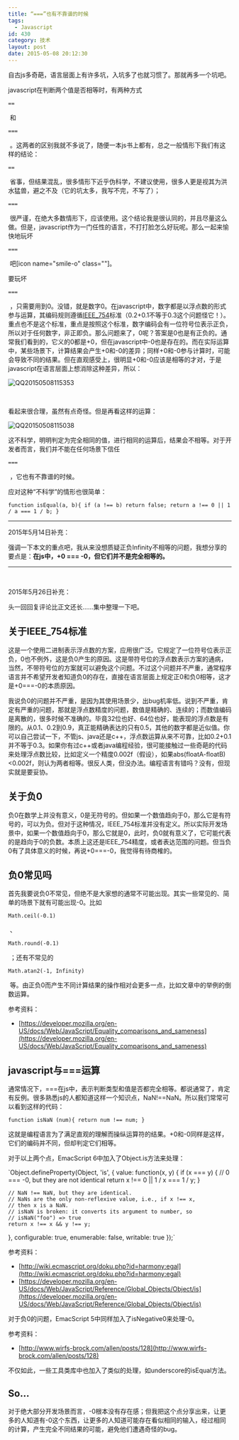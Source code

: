 ```yaml
---
title: “===”也有不靠谱的时候
tags:
  - Javascript
id: 430
category: 技术
layout: post
date: 2015-05-08 20:12:30
---
```


自古js多奇葩，语言层面上有许多坑，入坑多了也就习惯了。那就再多一个坑吧。

javascript在判断两个值是否相等时，有两种方式

`==`

 和

`===`

 。这两者的区别我就不多说了，随便一本js书上都有，总之一般情形下我们有这样的结论：

`==`

 省事，但结果混乱，很多情形下近乎伪科学，不建议使用，很多人更是视其为洪水猛兽，避之不及（它的坑太多，我写不完，不写了）；

`===`

 很严谨，在绝大多数情形下，应该使用。这个结论我是很认同的，并且尽量这么做。但是，javascript作为一门任性的语言，不打打脸怎么好玩呢。那么一起来愉快地玩坏

`===`

 吧[icon name="smile-o" class=""]。

要玩坏

`===`

 ，只需要用到0。没错，就是数字0。在javascript中，数字都是以浮点数的形式参与运算，其编码规则遵循[IEEE_754](http://baike.baidu.com/view/1698149.htm)标准（0.2+0.1不等于0.3这个问题怪它！）。重点也不是这个标准，重点是按照这个标准，数字编码会有一位符号位表示正负，所以对于任何数字，非正即负。那么问题来了，0呢？答案是0也是有正负的。通常我们看到的，它义的0都是+0，但在javascript中-0也是存在的。而在实际运算中，某些场景下，计算结果会产生+0和-0的差异；同样+0和-0参与计算时，可能会导致不同的结果。但在直观感受上，很明显+0和-0应该是相等的才对，于是javascript在语言层面上想消除这种差异，所以：

![QQ20150508115353](http://www.zhouhua.info/wp-content/uploads/2015/05/QQ20150508115353.png)

&nbsp;

看起来很合理，虽然有点奇怪。但是再看这样的运算：

![QQ20150508115038](http://www.zhouhua.info/wp-content/uploads/2015/05/QQ20150508115038.png)

这不科学，明明判定为完全相同的值，进行相同的运算后，结果会不相等。对于开发者而言，我们并不能在任何场景下信任

`===`

 ，它也有不靠谱的时候。

应对这种“不科学”的情形也很简单：</p>

`function isEqual(a, b){
    if (a !== b) return false;
    return a !== 0 || 1 / a === 1 / b;
}`

* * *

2015年5月14日补充：

强调一下本文的重点吧，我从来没想质疑正负Infinity不相等的问题，我想分享的要点是：**在js中，+0 === -0，但它们并不是完全相等的。**

* * *

&nbsp;

2015年5月26日补充：

头一回回复评论比正文还长……集中整理一下吧。

## 关于IEEE_754标准

这是一个使用二进制表示浮点数的方案，应用很广泛。它规定了一位符号位表示正负，0也不例外，这是负0产生的原因。这是带符号位的浮点数表示方案的通病，当然，不带符号位的方案就可以避免这个问题。不过这个问题并不严重，通常程序语言并不希望开发者知道负0的存在，直接在语言层面上规定正0和负0相等，这才是+0===-0的本质原因。

我说负0的问题并不严重，是因为其使用场景少，出bug机率低。说到不严重，肯定有严重的问题，那就是浮点数精度的问题，数值是精确的、连续的；而数值编码是离散的，很多时候不准确的。毕竟32位也好、64位也好，能表现的浮点数是有限的。从0.1、0.2到0.9，真正能精确表达的只有0.5，其他的数字都是近似值。你可以自己尝试一下，不管js、java还是c++，浮点数运算从来不可靠，比如0.2+0.1并不等于0.3。如果你有过c++或者java编程经验，很可能接触过一些奇葩的代码来处理浮点数比较，比如定义一个精度0.002f（假设），如果abs(floatA-floatB)<0.002f，则认为两者相等。很反人类，但没办法。编程语言有错吗？没有，但现实就是要妥协。

## 关于负0

负0在数学上并没有意义，0是无符号的。但如果一个数值趋向于0，那么它是有符号的，可以为负。但对于这种情况，IEEE_754标准并没有定义。所以实际开发场景中，如果一个数值趋向于0，那么它就是0，此时，负0就有意义了，它可能代表的是趋向于0的负数。本质上这还是IEEE_754精度，或者表达范围的问题。但当负0有了具体意义的时候，再说+0===-0，我觉得有待商榷的。

## 负0常见吗

首先我要说负0不常见，但绝不是大家想的通常不可能出现。其实一些常见的、简单的场景下就有可能出现-0。比如

`Math.ceil(-0.1)`

 、

`Math.round(-0.1)`

 ；还有不常见的

`Math.atan2(-1, Infinity)`

 等。由正负0而产生不同计算结果的操作相对会更多一点，比如文章中的举例的倒数运算。

参考资料：

*   [https://developer.mozilla.org/en-US/docs/Web/JavaScript/Equality_comparisons_and_sameness](https://developer.mozilla.org/en-US/docs/Web/JavaScript/Equality_comparisons_and_sameness)

## javascript与===运算

通常情况下，===在js中，表示判断类型和值是否都完全相等。都说通常了，肯定有反例。很多熟悉js的人都知道这样一个知识点，NaN!==NaN。所以我们常常可以看到这样的代码：

`function isNaN (num){
    return num !== num;
}`

这就是编程语言为了满足直观的理解而操纵运算符的结果。+0和-0同样是这样，它们的编码并不同，但却判定它们相等。

对于以上两个点，EmacScript 6中加入了Object.is方法来处理：

`Object.defineProperty(Object, 'is', {
  value: function(x, y) {
    if (x === y) {
      // 0 === -0, but they are not identical
      return x !== 0 || 1 / x === 1 / y;
    }

    // NaN !== NaN, but they are identical.
    // NaNs are the only non-reflexive value, i.e., if x !== x,
    // then x is a NaN.
    // isNaN is broken: it converts its argument to number, so
    // isNaN("foo") => true
    return x !== x && y !== y;
  },
  configurable: true,
  enumerable: false,
  writable: true
});`

参考资料：

*   [http://wiki.ecmascript.org/doku.php?id=harmony:egal](http://wiki.ecmascript.org/doku.php?id=harmony:egal)
*   [https://developer.mozilla.org/en-US/docs/Web/JavaScript/Reference/Global_Objects/Object/is](https://developer.mozilla.org/en-US/docs/Web/JavaScript/Reference/Global_Objects/Object/is)

对于负0的问题，EmacScript 5中同样加入了isNegative0来处理-0。

参考资料：

*   [http://www.wirfs-brock.com/allen/posts/128](http://www.wirfs-brock.com/allen/posts/128)

不仅如此，一些工具类库中也加入了类似的处理，如underscore的isEqual方法。

## So...

对于绝大部分开发场景而言，-0根本没有存在感；但我把这个点分享出来，让更多的人知道有-0这个东西，让更多的人知道可能存在看似相同的输入，经过相同的计算，产生完全不同结果的可能，避免他们遭遇奇怪的bug。
